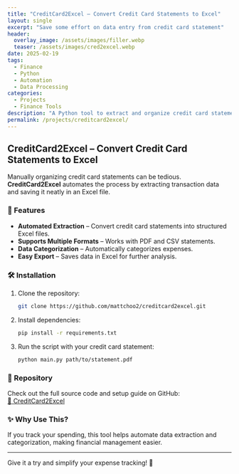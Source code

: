 ```yaml
---
title: "CreditCard2Excel – Convert Credit Card Statements to Excel"
layout: single
excerpt: "Save some effort on data entry from credit card statement"
header:
  overlay_image: /assets/images/filler.webp
  teaser: /assets/images/cred2excel.webp
date: 2025-02-19
tags:
  - Finance
  - Python
  - Automation
  - Data Processing
categories:
  - Projects
  - Finance Tools
description: "A Python tool to extract and organize credit card statement data into an Excel file."
permalink: /projects/creditcard2excel/
---
```


## CreditCard2Excel – Convert Credit Card Statements to Excel

Manually organizing credit card statements can be tedious. **CreditCard2Excel** automates the process by extracting transaction data and saving it neatly in an Excel file.

### 🚀 Features
- **Automated Extraction** – Convert credit card statements into structured Excel files.
- **Supports Multiple Formats** – Works with PDF and CSV statements.
- **Data Categorization** – Automatically categorizes expenses.
- **Easy Export** – Saves data in Excel for further analysis.

### 🛠 Installation
1. Clone the repository:
   ```sh
   git clone https://github.com/mattchoo2/creditcard2excel.git
   ```
2. Install dependencies:
   ```sh
   pip install -r requirements.txt
   ```
3. Run the script with your credit card statement:
   ```sh
   python main.py path/to/statement.pdf
   ```

### 📂 Repository
Check out the full source code and setup guide on GitHub:  
[🔗 CreditCard2Excel](https://github.com/mattchoo2/creditcard2excel)

### ✨ Why Use This?
If you track your spending, this tool helps automate data extraction and categorization, making financial management easier.

---

Give it a try and simplify your expense tracking! 🚀